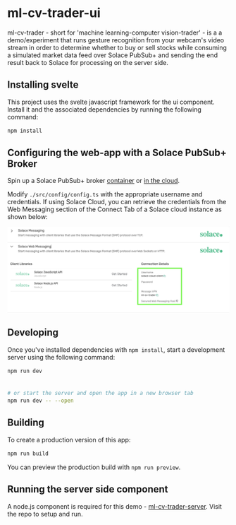 # ml-cv-trader-ui

ml-cv-trader - short for 'machine learning-computer vision-trader' - is a a demo/experiment that
runs gesture recognition from your webcam's video stream in order to determine whether to buy or
sell stocks while consuming a simulated market data feed over Solace PubSub+ and sending the end
result back to Solace for processing on the server side.

## Installing svelte

This project uses the svelte javascript framework for the ui component. Install it and the associated dependencies by running the following command:

```bash
npm install
```

## Configuring the web-app with a Solace PubSub+ Broker

Spin up a Solace PubSub+ broker [container](https://solace.com/products/event-broker/software/getting-started/) or [in the cloud](https://docs.solace.com/Cloud/ggs_signup.htm).

Modify `./src/config/config.ts` with the appropriate username and credentials. If using Solace Cloud, you can retrieve the credentials from the Web Messaging section of the Connect Tab of a Solace cloud instance as shown below:

![Solace-WS](solace-ws-connection-example.png)


## Developing

Once you've installed dependencies with `npm install`, start a development server using the following command:

```bash
npm run dev


# or start the server and open the app in a new browser tab
npm run dev -- --open
```

## Building

To create a production version of this app:

```bash
npm run build
```

You can preview the production build with `npm run preview`.

## Running the server side component
A node.js component is required for this demo -  [ml-cv-trader-server](https://github.com/TKTheTechie/ml-cv-trader-server). Visit the repo to setup and run.
